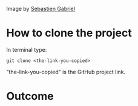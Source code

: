 Image by [Sebastien Gabriel](https://unsplash.com/@sgabriel)

# How to clone the project
In terminal type:
```
git clone <the-link-you-copied> 
```

"the-link-you-copied" is the GitHub project link.

# Outcome
